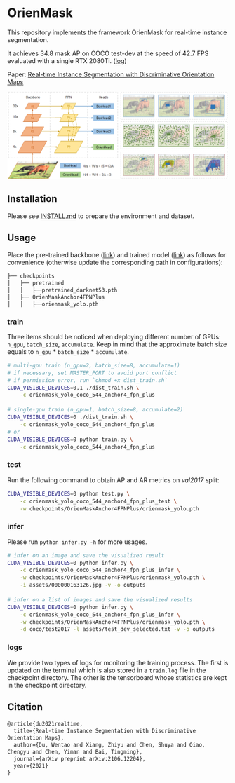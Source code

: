 # OrienMask

This repository implements the framework OrienMask for real-time instance segmentation.

It achieves 34.8 mask AP on COCO test-dev at the speed of 42.7 FPS evaluated with a single RTX 2080Ti. ([log](assets/test-dev_scoring_output.log))

Paper: [Real-time Instance Segmentation with Discriminative Orientation Maps](https://arxiv.org/abs/2106.12204)

![](assets/framework.png)

## Installation

Please see [INSTALL.md](INSTALL.md) to prepare the environment and dataset.

## Usage

Place the pre-trained backbone ([link](https://drive.google.com/file/d/15D68yd1j6AsAMeXDrZs-R4_mWmE2x9tN/view?usp=sharing)) and trained model ([link](https://drive.google.com/file/d/1P4tLk0CUztLZ3juTVwUIiIBF0LbCjvJd/view?usp=sharing)) as follows for convenience (otherwise update the corresponding path in configurations):

```
├── checkpoints
│   ├── pretrained
│   │   ├──pretrained_darknet53.pth
│   ├── OrienMaskAnchor4FPNPlus
│   │   ├──orienmask_yolo.pth
```

### train

Three items should be noticed when deploying different number of GPUs: `n_gpu`, `batch_size`, `accumulate`. Keep in mind that the approximate batch size equals to `n_gpu` * `batch_size` * `accumulate`.

```bash
# multi-gpu train (n_gpu=2, batch_size=8, accumulate=1)
# if necessary, set MASTER_PORT to avoid port conflict
# if permission error, run `chmod +x dist_train.sh`
CUDA_VISIBLE_DEVICES=0,1 ./dist_train.sh \
    -c orienmask_yolo_coco_544_anchor4_fpn_plus

# single-gpu train (n_gpu=1, batch_size=8, accumulate=2)
CUDA_VISIBLE_DEVICES=0 ./dist_train.sh \
    -c orienmask_yolo_coco_544_anchor4_fpn_plus
# or
CUDA_VISIBLE_DEVICES=0 python train.py \
    -c orienmask_yolo_coco_544_anchor4_fpn_plus
```

### test

Run the following command to obtain AP and AR metrics on *val2017* split:

```bash
CUDA_VISIBLE_DEVICES=0 python test.py \
    -c orienmask_yolo_coco_544_anchor4_fpn_plus_test \
    -w checkpoints/OrienMaskAnchor4FPNPlus/orienmask_yolo.pth
```

### infer

Please run `python infer.py -h` for more usages.

```bash
# infer on an image and save the visualized result
CUDA_VISIBLE_DEVICES=0 python infer.py \
    -c orienmask_yolo_coco_544_anchor4_fpn_plus_infer \
    -w checkpoints/OrienMaskAnchor4FPNPlus/orienmask_yolo.pth \
    -i assets/000000163126.jpg -v -o outputs

# infer on a list of images and save the visualized results
CUDA_VISIBLE_DEVICES=0 python infer.py \
    -c orienmask_yolo_coco_544_anchor4_fpn_plus_infer \
    -w checkpoints/OrienMaskAnchor4FPNPlus/orienmask_yolo.pth \
    -d coco/test2017 -l assets/test_dev_selected.txt -v -o outputs
```

### logs

We provide two types of logs for monitoring the training process. The first is updated on the terminal which is also stored in a `train.log` file in the checkpoint directory. The other is the tensorboard whose statistics are kept in the checkpoint directory.

## Citation

```
@article{du2021realtime,
  title={Real-time Instance Segmentation with Discriminative Orientation Maps}, 
  author={Du, Wentao and Xiang, Zhiyu and Chen, Shuya and Qiao, Chengyu and Chen, Yiman and Bai, Tingming},
  journal={arXiv preprint arXiv:2106.12204},
  year={2021}
}
```